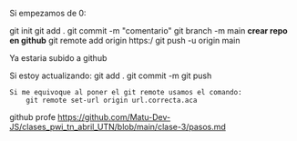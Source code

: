 Si empezamos de 0:

git init
git add . 
git commit -m "comentario"
git branch -m main
**crear repo en github**
git remote add origin https:/
git push -u origin main

Ya estaria subido a github

Si estoy actualizando:
    git add .
    git commit -m
    git push

    Si me equivoque al poner el git remote usamos el comando:
        git remote set-url origin url.correcta.aca

github profe
https://github.com/Matu-Dev-JS/clases_pwi_tn_abril_UTN/blob/main/clase-3/pasos.md


